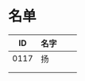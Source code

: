 
# 名单

|  ID    |  名字    |      |      |
| ---- | ---- | ---- | ---- |
| 0117 | 扬  |      |      |
|      |      |      |      |
|      |      |      |      |
